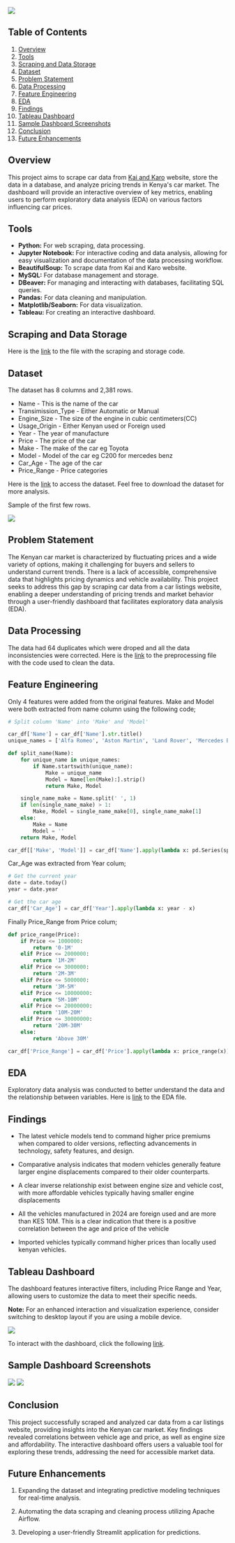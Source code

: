 ![](https://github.com/MithamoMorgan/Drive_Data_Analytics/blob/master/Images/header_img2.jpeg)

## Table of Contents

1. [Overview](#Overview)
2. [Tools](#Tools)
3. [Scraping and Data Storage](#Scraping-and-Data-Storage)
4. [Dataset](#Dataset)
5. [Problem Statement](#Problem-Statement)
6. [Data Processing](#Data-Processing)
7. [Feature Engineering](#Feature-Engineering)
8. [EDA](#EDA)
9. [Findings](#Findings)
10. [Tableau Dashboard](#Tableau-Dashboard)
11. [Sample Dashboard Screenshots](#Sample-Dashboard-Screenshots)
12. [Conclusion](#Conclusion)
13. [Future Enhancements](#Future-Enhancements)

## Overview

This project aims to scrape car data from [Kai and Karo](https://www.kaiandkaro.com/vehicles?model__make__vehicle_type=Automobile)  website, store the data in a database, and analyze pricing trends in Kenya's car market. The dashboard will provide an interactive overview of key metrics, enabling users to perform exploratory data analysis (EDA) on various factors influencing car prices.

## Tools

* **Python:** For web scraping, data processing.
* **Jupyter Notebook:** For interactive coding and data analysis, allowing for easy visualization and documentation of the data processing workflow.
* **BeautifulSoup:** To scrape data from Kai and Karo website.
* **MySQL:** For database management and storage.
* **DBeaver:** For managing and interacting with databases, facilitating SQL queries.
* **Pandas:** For data cleaning and manipulation.
* **Matplotlib/Seaborn:** For data visualization.
* **Tableau:** For creating an interactive dashboard.

## Scraping and Data Storage

Here is the [link](https://github.com/MithamoMorgan/Drive_Data_Analytics/blob/master/Scraping.ipynb) to the file with the scraping and storage code.

## Dataset

The dataset has 8 columns and 2,381 rows.

* Name - This is the name of the car
* Transimission_Type - Either Automatic or Manual
* Engine_Size - The size of the engine in cubic centimeters(CC)
* Usage_Origin - Either Kenyan used or Foreign used
* Year - The year of manufacture
* Price - The price of the car
* Make - The make of the car eg Toyota
* Model - Model of the car eg C200 for mercedes benz
* Car_Age - The age of the car
* Price_Range - Price categories

Here is the [link](https://github.com/MithamoMorgan/Drive_Data_Analytics/blob/master/final_clean_car_data.csv) to access the dataset. Feel free to download the dataset for more analysis.

Sample of the first few rows.

![](https://github.com/MithamoMorgan/Drive_Data_Analytics/blob/master/Images/csv%20img.jpg)

## Problem Statement

The Kenyan car market is characterized by fluctuating prices and a wide variety of options, making it challenging for buyers and sellers to understand current trends. There is a lack of accessible, comprehensive data that highlights pricing dynamics and vehicle availability. This project seeks to address this gap by scraping car data from a car listings website, enabling a deeper understanding of pricing trends and market behavior through a user-friendly dashboard that facilitates exploratory data analysis (EDA).

## Data Processing

The data had 64 duplicates which were droped and all the data inconsistencies were corrected. Here is the [link](https://github.com/MithamoMorgan/Drive_Data_Analytics/blob/master/preprocessing.ipynb) to the preprocessing  file with the code used to clean the data.

## Feature Engineering

Only 4 features were added from the original features. Make and Model were both extracted from name column using the following code;

```python
# Split column 'Name' into 'Make' and 'Model'

car_df['Name'] = car_df['Name'].str.title()
unique_names = ['Alfa Romeo', 'Aston Martin', 'Land Rover', 'Mercedes Benz', 'Rolls Royce', 'Range Rover']

def split_name(Name):
    for unique_name in unique_names:
        if Name.startswith(unique_name):
            Make = unique_name
            Model = Name[len(Make):].strip()
            return Make, Model

    single_name_make = Name.split(' ', 1)
    if len(single_name_make) > 1:
        Make, Model = single_name_make[0], single_name_make[1]
    else:
        Make = Name
        Model = ''
    return Make, Model

car_df[['Make', 'Model']] = car_df['Name'].apply(lambda x: pd.Series(split_name(x)))
```
Car_Age was extracted from Year colum;

```python
# Get the current year
date = date.today()
year = date.year

# Get the car age
car_df['Car_Age'] = car_df['Year'].apply(lambda x: year - x)
```

Finally Price_Range from Price colum;

```python
def price_range(Price):
    if Price <= 1000000:
        return '0-1M'
    elif Price <= 2000000:
        return '1M-2M'
    elif Price <= 3000000:
        return '2M-3M'
    elif Price <= 5000000:
        return '3M-5M'
    elif Price <= 10000000:
        return '5M-10M'
    elif Price <= 20000000:
        return '10M-20M'
    elif Price <= 30000000:
        return '20M-30M'
    else:
        return 'Above 30M'

car_df['Price_Range'] = car_df['Price'].apply(lambda x: price_range(x))
```

## EDA

Exploratory data analysis was conducted to better understand the data and the relationship between variables. Here is [link](https://github.com/MithamoMorgan/Drive_Data_Analytics/blob/master/EDA_Descriptive.ipynb) to the EDA file.

## Findings

* The latest vehicle models tend to command higher price premiums when compared to older versions, reflecting advancements in technology, safety features, and design.

* Comparative analysis indicates that modern vehicles generally feature larger engine displacements compared to their older counterparts.

* A clear inverse relationship exist between engine size and vehicle cost, with more affordable vehicles typically having smaller engine displacements

* All the vehicles manufactured in 2024 are foreign used and are more than KES 10M. This is a clear indication that there is a positive correlation between the age and price of the vehicle

* Imported vehicles typically command higher prices than locally used kenyan vehicles.

## Tableau Dashboard

The dashboard features interactive filters, including Price Range and Year, allowing users to customize the data to meet their specific needs.

**Note:** For an enhanced interaction and visualization experience, consider switching to desktop layout if you are using a mobile device.

![](https://github.com/MithamoMorgan/Drive_Data_Analytics/blob/master/Images/Tableau_desktop_icon.jpg)

To interact with the dashboard, click the following [link](https://public.tableau.com/app/profile/morgan.murimi/viz/Book1_17295698513280/Dashboard?publish=yes).

## Sample Dashboard Screenshots

![](https://github.com/MithamoMorgan/Drive_Data_Analytics/blob/master/Images/img1.jpg)
![](https://github.com/MithamoMorgan/Drive_Data_Analytics/blob/master/Images/img2.jpg)

## Conclusion

This project successfully scraped and analyzed car data from a car listings website, providing insights into the Kenyan car market. Key findings revealed correlations between vehicle age and price, as well as engine size and affordability. The interactive dashboard offers users a valuable tool for exploring these trends, addressing the need for accessible market data.

## Future Enhancements

1. Expanding the dataset and integrating predictive modeling techniques for real-time analysis.

2. Automating the data scraping and cleaning process utilizing Apache Airflow.

3. Developing a user-friendly Streamlit application for predictions.
